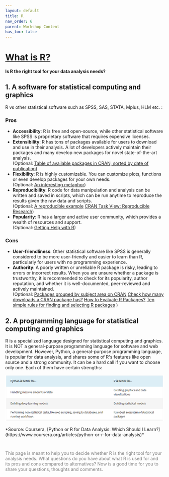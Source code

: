 ```yaml
---
layout: default
title: R
nav_order: 6
parent: Workshop Content
has_toc: false
---
```



# **[What is R?](https://www.r-project.org/about.html)**
**Is R the right tool for your data analysis needs?**

## 1. A software for statistical computing and graphics

R vs other statistical software such as SPSS, SAS, STATA, Mplus, HLM etc. :

### Pros
* <b>Accessibility</b>: R is free and open-source, while other statistical software like SPSS is proprietary software that requires expensive licenses.  <br>
* <b>Extensibility</b>: R has tons of packages available for users to download and use in their analysis. A lot of developers actively maintain their packages and many develop new packages for novel state-of-the-art analysis.  <br>
(Optional: [Table of available packages in CRAN, sorted by date of publication](https://cran.r-project.org/web/packages/available_packages_by_date.html))  <br>
* <b>Flexibility</b>: R is highly customizable. You can customize plots, functions or even develop packages for your own needs.  <br>
(Optional: [An interesting metaphor](https://rstudio-education.github.io/hopr/preface.html#:~:text=Busses%20are%20very,SPSS.%20%2D%20Greg%20Snow))  <br>
* <b>Reproducibility</b>: R code for data manipulation and analysis can be written and saved in scripts, which can be run anytime to reproduce the results given the raw data and scripts.  <br>
(Optional: [A reproducible example](https://journal.r-project.org/articles/RJ-2022-021/#example-gb-rainfall-paper)
[CRAN Task View: Reproducible Research](https://cran.r-project.org/web/views/ReproducibleResearch.html))  <br>
* <b>Popularity</b>: R has a larger and active user community, which provides a wealth of resources and support.  <br>
(Optional: [Getting Help with R](https://support.posit.co/hc/en-us/articles/200552336-Getting-Help-with-R))  <br>


### Cons
* <b>User-friendliness</b>: Other statistical software like SPSS is generally considered to be more user-friendly and easier to learn than R, particularly for users with no programming experience.  <br>
* <b>Authority</b>: A poorly written or unreliable R package is risky, leading to errors or incorrect results. When you are unsure whether a package is trustworthy, it is recommended to check for its popularity, author reputation, and whether it is well-documented, peer-reviewed and actively maintained.  <br>
(Optional:
[Packages grouped by subject area on CRAN](https://cran.r-project.org/web/views/)
[Check how many downloads a CRAN package has?](https://stackoverflow.com/questions/40835078/check-how-many-downloads-a-cran-package-has)
[How to Evaluate R Packages?](https://rfortherestofus.com/2020/07/how-to-evaluate-r-packages/)
[Ten simple rules for finding and selecting R packages](https://journals.plos.org/ploscompbiol/article?id=10.1371/journal.pcbi.1009884)
)  <br>


## 2. A programming language for statistical computing and graphics

R is a specialized language designed for statistical computing and graphics. It is NOT a general-purpose programming language for software and web development. However, Python, a general-purpose programming language, is popular for data analysis, and shares some of R's features like open source and a strong community. It can be a hard call if you want to choose only one. Each of them have certain strengths:

<p align="center">
<img src="images/RvsPython.png" width="800" />
</p>
*Source: Coursera, [Python or R for Data Analysis: Which Should I Learn?](https://www.coursera.org/articles/python-or-r-for-data-analysis)*

<p style="color:grey; font-size:14px; padding-top: 2em">
This page is meant to help you to decide whether R is the right tool for your analysis needs.
What questions do you have about what R is used for and its pros and cons compared to alternatives? Now is a good time for you to share your questions, thoughts and comments.
